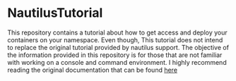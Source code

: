# NautilusTutorial
This repository contains a tutorial about how to get access and deploy your containers on your namespace. Even though, This tutorial does not intend to replace the original tutorial provided by nautilus support. The objective of the information provided in this repository is for those that are not familiar with working on a console and command environment. I highly recommend reading the original documentation that can be found [here](https://ucsd-prp.gitlab.io/userdocs/start/toc-start/)
